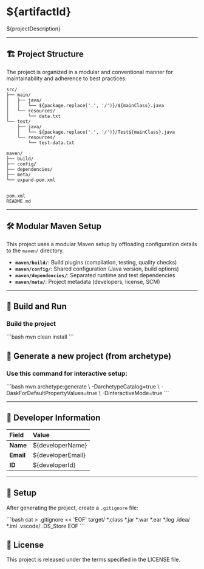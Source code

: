 # ${artifactId}
${projectDescription}

---

<h2>🏗️ Project Structure</h2>

The project is organized in a modular and conventional manner for maintainability and adherence to best practices:
```
src/
├── main/
│   ├── java/
│   │   └── ${package.replace('.', '/')}/${mainClass}.java
│   └── resources/
│       └── data.txt
└── test/
    ├── java/
    │   └── ${package.replace('.', '/')}/Test${mainClass}.java
    └── resources/
        └── test-data.txt

maven/
├── build/
├── config/
├── dependencies/
├── meta/
└── expand-pom.xml


pom.xml
README.md
```

---

<h2>🛠️ Modular Maven Setup</h2>

This project uses a modular Maven setup by offloading configuration details to the `maven/` directory.

* **`maven/build/`**: Build plugins (compilation, testing, quality checks)
* **`maven/config/`**: Shared configuration (Java version, build options)
* **`maven/dependencies/`**: Separated runtime and test dependencies
* **`maven/meta/`**: Project metadata (developers, license, SCM)

---

<h2>🚀 Build and Run</h2>

<h3>Build the project</h3>
```bash
mvn clean install
```


<h2>🧩 Generate a new project (from archetype)</h2>

<h3>Use this command for interactive setup:</h3>
```bash
mvn archetype:generate \
  -DarchetypeCatalog=true \
  -DaskForDefaultPropertyValues=true \
  -DinteractiveMode=true
```

---

<h2>👤 Developer Information</h2>

| Field | Value |
| :--- | :--- |
| **Name** | ${developerName} |
| **Email** | ${developerEmail} |
| **ID** | ${developerId} |

---


<h2> 📝 Setup </h2>

After generating the project, create a `.gitignore` file:

\`\`\`bash
cat > .gitignore << 'EOF'
target/
*.class
*.jar
*.war
*.ear
*.log
.idea/
*.iml
.vscode/
.DS_Store
EOF
\`\`\`


<h2>📄 License</h2>

This project is released under the terms specified in the LICENSE file.
